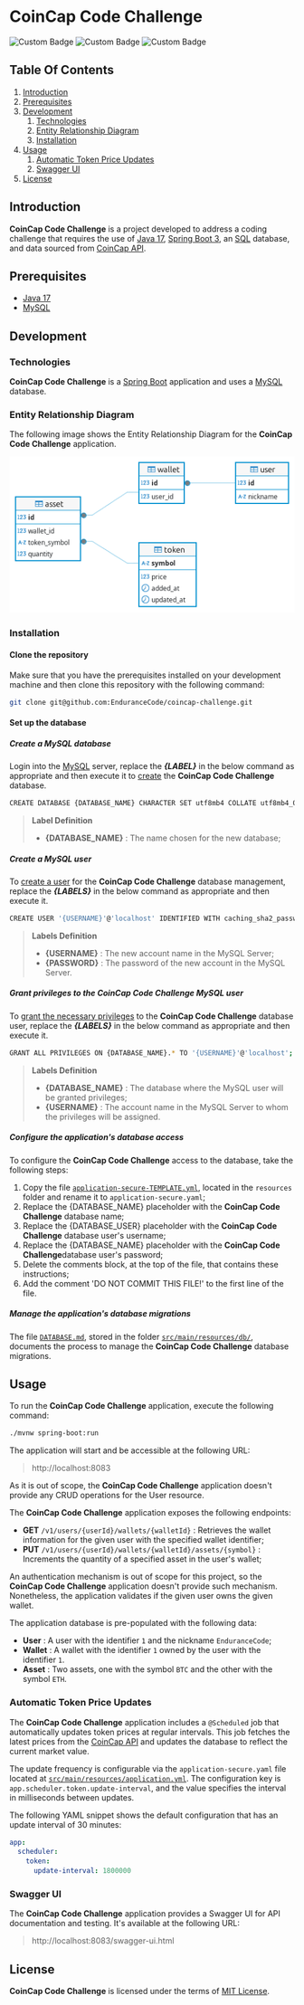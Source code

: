 # CoinCap Code Challenge

![Custom Badge](https://img.shields.io/badge/Spring_Boot-3.4.1-green)
![Custom Badge](https://img.shields.io/badge/java-17-orange)
![Custom Badge](https://img.shields.io/badge/database-MySQL-blue)


## Table Of Contents

1. [Introduction](#introduction)
2. [Prerequisites](#prerequisites)
3. [Development](#development)
   1. [Technologies](#technologies)
   2. [Entity Relationship Diagram](#entity-relationship-diagram)
   3. [Installation](#installation)
4. [Usage](#usage)
   1. [Automatic Token Price Updates](#automatic-token-price-updates)
   2. [Swagger UI](#swagger-ui)
5. [License](#license)

## Introduction

**CoinCap Code Challenge** is a project developed to address a coding challenge
that requires the use of [Java 17](https://javaalmanac.io/jdk/17/),
[Spring Boot 3](https://spring.io/projects/spring-boot), an [SQL](https://en.wikipedia.org/wiki/SQL) database,
and data sourced from [CoinCap API](https://docs.coincap.io/).

## Prerequisites

- [Java 17](https://javaalmanac.io/jdk/17/)
- [MySQL](https://www.mysql.com/)

## Development

### Technologies

**CoinCap Code Challenge** is a [Spring Boot](https://spring.io/projects/spring-boot)
application and uses a [MySQL](https://www.mysql.com/) database.

### Entity Relationship Diagram

The following image shows the Entity Relationship Diagram for the **CoinCap Code Challenge** application.

![Database ER Diagram](src/main/resources/db/entity-model.png)

### Installation

#### Clone the repository

Make sure that you have the prerequisites installed on your development machine and then clone this repository with the following command:

```sh
git clone git@github.com:EnduranceCode/coincap-challenge.git
```
#### Set up the database

##### Create a MySQL database

Login into the [MySQL](https://www.mysql.com/) server, replace the ***{LABEL}*** in the below command as appropriate
and then execute it to [create](https://www.mysqltutorial.org/mysql-create-database/) the **CoinCap Code Challenge**
database.

```sh
CREATE DATABASE {DATABASE_NAME} CHARACTER SET utf8mb4 COLLATE utf8mb4_0900_ai_ci;
```
> **Label Definition**
>
> + **{DATABASE_NAME}** : The name chosen for the new database;

##### Create a MySQL user

To [create a user](https://www.mysqltutorial.org/mysql-create-user.aspx) for the **CoinCap Code Challenge** database
management, replace the ***{LABELS}*** in the below command as appropriate and then execute it.

```sh
CREATE USER '{USERNAME}'@'localhost' IDENTIFIED WITH caching_sha2_password BY '{PASSWORD}';
```

> **Labels Definition**
>
> + **{USERNAME}** : The new account name in the MySQL Server;
> + **{PASSWORD}** : The password of the new account in the MySQL Server.

##### Grant privileges to the CoinCap Code Challenge MySQL user

To [grant the necessary privileges](https://www.mysqltutorial.org/mysql-grant.aspx) to the **CoinCap Code Challenge**
database user, replace the ***{LABELS}*** in the below command as appropriate and then execute it.

```sh
GRANT ALL PRIVILEGES ON {DATABASE_NAME}.* TO '{USERNAME}'@'localhost';
```

> **Labels Definition**
>
> + **{DATABASE_NAME}** : The database where the MySQL user will be granted privileges;
> + **{USERNAME}** : The account name in the MySQL Server to whom the privileges will be assigned.

##### Configure the application's database access

To configure the **CoinCap Code Challenge**  access to the database, take the following
steps:

1. Copy the file [`application-secure-TEMPLATE.yml`](./src/main/resources/application-secure-TEMPLATE.yml),
   located in the `resources` folder and rename it to `application-secure.yaml`;
2. Replace the {DATABASE_NAME} placeholder with the **CoinCap Code Challenge** database name;
3. Replace the {DATABASE_USER} placeholder with the **CoinCap Code Challenge** database user's username;
4. Replace the {DATABASE_NAME} placeholder with the **CoinCap Code Challenge**database user's password;
5. Delete the comments block, at the top of the file, that contains these instructions;
6. Add the comment 'DO NOT COMMIT THIS FILE!' to the first line of the file.

##### Manage the application's database migrations

The file [`DATABASE.md`](./src/main/resources/db/DATABASE.md), stored in the folder
[`src/main/resources/db/`](./src/main/resources/db), documents the process to manage the **CoinCap Code Challenge**
database migrations.

## Usage

To run the **CoinCap Code Challenge** application, execute the following command:

```sh
./mvnw spring-boot:run
```

The application will start and be accessible at the following URL:

> http://localhost:8083

As it is out of scope, the **CoinCap Code Challenge** application doesn't provide any CRUD operations
for the User resource.

The **CoinCap Code Challenge** application exposes the following endpoints:

+ **GET** `/v1/users/{userId}/wallets/{walletId}` : Retrieves the wallet information for the given user with the
  specified wallet identifier;
+ **PUT** `/v1/users/{userId}/wallets/{walletId}/assets/{symbol}` : Increments the quantity of a specified asset
  in the user's wallet;

An authentication mechanism is out of scope for this project, so the **CoinCap Code Challenge** application doesn't
provide such mechanism. Nonetheless, the application validates if the given user owns the given wallet.

The application database is pre-populated with the following data:

+ **User** : A user with the identifier `1` and the nickname `EnduranceCode`;
+ **Wallet** : A wallet with the identifier `1` owned by the user with the identifier `1`.
+ **Asset** : Two assets, one with the symbol `BTC` and the other with the symbol `ETH`.

### Automatic Token Price Updates

The **CoinCap Code Challenge** application includes a `@Scheduled` job that automatically updates token prices
at regular intervals. This job fetches the latest prices from the [CoinCap API](https://docs.coincap.io/)
and updates the database to reflect the current market value.

The update frequency is configurable via the `application-secure.yaml` file
located at [`src/main/resources/application.yml`](src/main/resources/application.yml). The configuration key
is `app.scheduler.token.update-interval`, and the value specifies the interval in milliseconds between updates.

The following YAML snippet shows the default configuration that has an update interval of 30 minutes:

```yaml
app:
  scheduler:
    token:
      update-interval: 1800000
```

### Swagger UI

The **CoinCap Code Challenge** application provides a Swagger UI for API documentation and testing. It's available
at the following URL:

> http://localhost:8083/swagger-ui.html

## License

**CoinCap Code Challenge** is licensed under the terms of [MIT License](./LICENSE).
